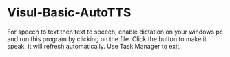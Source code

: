 # Visul-Basic-AutoTTS
For speech to text then text to speech, enable dictation on your windows pc and run this program by clicking on the file. Click the button to make it speak, it will refresh automatically. Use Task Manager to exit.
